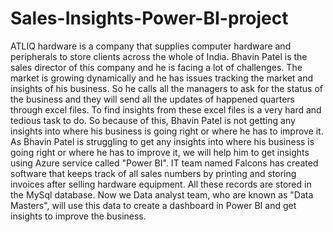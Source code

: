 # Sales-Insights-Power-BI-project
ATLIQ hardware is a company that supplies computer hardware and peripherals to store clients across the whole of India. Bhavin Patel is the sales director of this company and he is facing a lot of challenges. The market is growing dynamically and he has issues tracking the market and insights of his business. So he calls all the managers to ask for the status of the business and they will send all the updates of happened quarters through excel files. To find insights from these excel files is a very hard and tedious task to do. So because of this, Bhavin Patel is not getting any insights into where his business is going right or where he has to improve it. As Bhavin Patel is struggling to get any insights into where his business is going right or where he has to improve it, we will help him to get insights using Azure service called "Power BI". IT team named Falcons has created software that keeps track of all sales numbers by printing and storing invoices after selling hardware equipment. All these records are stored in the MySql database. Now we Data analyst team, who are known as "Data Masters", will use this data to create a dashboard in Power BI and get insights to improve the business.
